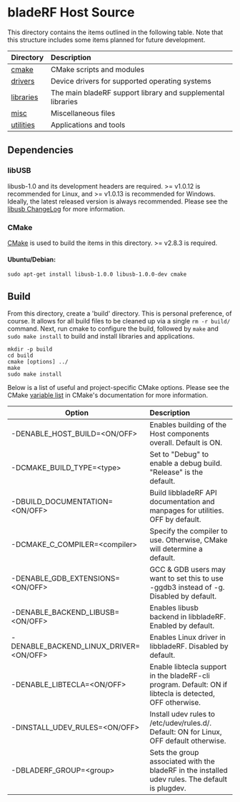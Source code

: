 # bladeRF Host Source #

This directory contains the items outlined in the following table. Note that this structure includes some items planned for future development.

| Directory                     | Description                                                                                       |
| ----------------------------- |:--------------------------------------------------------------------------------------------------|
| [cmake][cmake]                | CMake scripts and modules                                                                         |
| [drivers][drivers]            | Device drivers for supported operating systems                                                    |
| [libraries][libraries]        | The main bladeRF support library and supplemental libraries                                       |
| [misc][misc]                  | Miscellaneous files                                                                               |
| [utilities][utilities]        | Applications and tools

## Dependencies ##

### libUSB ###
libusb-1.0 and its development headers are required. \>= v1.0.12 is recommended for Linux, and \>= v1.0.13 is recommended for Windows. Ideally, the
latest released version is always recommended. Please see the [libusb ChangeLog] for more information.

### CMake ###
[CMake][CMake.org] is used to build the items in this directory.  \>= v2.8.3 is required.

#### Ubuntu/Debian: ####
```sudo apt-get install libusb-1.0.0 libusb-1.0.0-dev cmake```

## Build ##
From this directory, create a 'build' directory. This is personal preference, of course. It allows for all build files to be cleaned up via a single ```rm -r build/``` command.
Next, run cmake to configure the build, followed by ```make``` and ```sudo make install``` to build and install libraries and applications.

```
mkdir -p build
cd build
cmake [options] ../
make
sudo make install
```

Below is a list of useful and project-specific CMake options. Please see the CMake [variable list] in CMake's documentation for
more information.

| Option                                    | Description
| ----------------------------------------- |:---------------------------------------------------------------------------------------------------------|
| -DENABLE_HOST_BUILD=\<ON/OFF\>            | Enables building of the Host components overall. Default is ON.                                          |
| -DCMAKE_BUILD_TYPE=\<type\>               | Set <type> to "Debug" to enable a debug build. "Release" is the default.                                 |
| -DBUILD_DOCUMENTATION=\<ON/OFF\>          | Build libbladeRF API documentation and manpages for utilities. OFF by default.                           |
| -DCMAKE_C_COMPILER=\<compiler\>           | Specify the compiler to use. Otherwise, CMake will determine a default.                                  |
| -DENABLE_GDB_EXTENSIONS=\<ON/OFF\>        | GCC & GDB users may want to set this to use -ggdb3 instead of -g. Disabled by default.                   |
| -DENABLE_BACKEND_LIBUSB=\<ON/OFF\>        | Enables libusb backend in libbladeRF. Enabled by default.                                                |
| -DENABLE_BACKEND_LINUX_DRIVER=\<ON/OFF\>  | Enables Linux driver in libbladeRF. Disabled by default.                                                 |
| -DENABLE_LIBTECLA=\<ON/OFF\>              | Enable libtecla support in the bladeRF-cli program. Default: ON if libtecla is detected, OFF otherwise.  |
| -DINSTALL_UDEV_RULES=\<ON/OFF\>           | Install udev rules to /etc/udev/rules.d/. Default: ON for Linux, OFF default otherwise.                  |
| -DBLADERF_GROUP=\<group\>                 | Sets the group associated with the bladeRF in the installed udev rules. The default is plugdev.          |

[cmake]: ./cmake (CMake scripts)
[drivers]: ./drivers (Drivers)
[libraries]: ./libraries (Libraries)
[misc]: ./misc (Miscellaneous)
[utilities]: ./utilities (Utilites)
[libusb ChangeLog]: https://github.com/libusbx/libusbx/blob/master/ChangeLog (libusb ChangeLog)
[CMake.org]: http://www.cmake.org/ (CMake)
[variable list]: http://www.cmake.org/cmake/help/v2.8.11/cmake.html#section_Variables (CMake variables)
